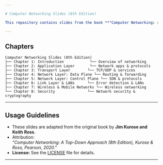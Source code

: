 ```yaml
---

# Computer Networking Slides (8th Edition)

This repository contains slides from the book **"Computer Networking: A Top-Down Approach (8th Edition)"** by Jim Kurose and Keith Ross, providing a comprehensive understanding of networking topics.

---
```


## Chapters  

```
Computer Networking Slides (8th Edition)
├── Chapter 1: Introduction            └── Overview of networking
├── Chapter 2: Application Layer       └── Network apps & protocols
├── Chapter 3: Transport Layer        └── TCP/UDP & services
├── Chapter 4: Network Layer: Data Plane └── Routing & forwarding
├── Chapter 5: Network Layer: Control Plane └── SDN & protocols
├── Chapter 6: Link Layer & LANs      └── Error detection & LANs
├── Chapter 7: Wireless & Mobile Networks └── Wireless networking
└── Chapter 8: Security               └── Network security & cryptography
```

---

## Usage Guidelines  

- These slides are adapted from the original book by **Jim Kurose and Keith Ross**.  
- Attribution:  
  _"Computer Networking: A Top-Down Approach (8th Edition), Kurose & Ross, Pearson, 2020."_
- **License:** See the [LICENSE](./LICENSE) file for details.

---
